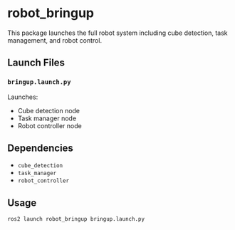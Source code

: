 # robot_bringup

This package launches the full robot system including cube detection, task management, and robot control.

## Launch Files

### `bringup.launch.py`

Launches:
- Cube detection node
- Task manager node
- Robot controller node

## Dependencies

- `cube_detection`
- `task_manager`
- `robot_controller`

## Usage

```bash
ros2 launch robot_bringup bringup.launch.py